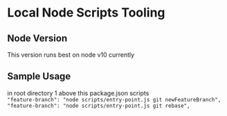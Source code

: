 # Local Node Scripts Tooling

## Node Version 
This version runs best on node v10 currently

## Sample Usage 
in root directory 1 above this package.json scripts\
`"feature-branch": "node scripts/entry-point.js git newFeatureBranch",`\
`"feature-branch": "node scripts/entry-point.js git rebase",`